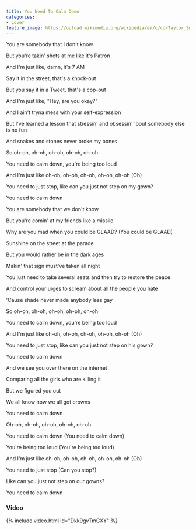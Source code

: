 ```yaml
---
title: You Need To Calm Down
categories:
- Lover
feature_image: https://upload.wikimedia.org/wikipedia/en/c/cd/Taylor_Swift_-_Lover.png
--- 
```

You are somebody that I don't know

But you're takin' shots at me like it's Patrón

And I'm just like, damn, it's 7 AM

Say it in the street, that's a knock-out

But you say it in a Tweet, that's a cop-out

And I'm just like, "Hey, are you okay?"

And I ain't tryna mess with your self-expression

But I've learned a lesson that stressin' and obsessin' 'bout somebody else is no fun

And snakes and stones never broke my bones

So oh-oh, oh-oh, oh-oh, oh-oh, oh-oh

You need to calm down, you're being too loud

And I'm just like oh-oh, oh-oh, oh-oh, oh-oh, oh-oh (Oh)

You need to just stop, like can you just not step on my gown?

You need to calm down

You are somebody that we don't know

But you're comin' at my friends like a missile

Why are you mad when you could be GLAAD? (You could be GLAAD)

Sunshine on the street at the parade

But you would rather be in the dark ages

Makin' that sign must've taken all night

You just need to take several seats and then try to restore the peace

And control your urges to scream about all the people you hate

'Cause shade never made anybody less gay

So oh-oh, oh-oh, oh-oh, oh-oh, oh-oh

You need to calm down, you're being too loud

And I'm just like oh-oh, oh-oh, oh-oh, oh-oh, oh-oh (Oh)

You need to just stop, like can you just not step on his gown?

You need to calm down

And we see you over there on the internet

Comparing all the girls who are killing it

But we figured you out

We all know now we all got crowns

You need to calm down

Oh-oh, oh-oh, oh-oh, oh-oh, oh-oh

You need to calm down (You need to calm down)

You're being too loud (You're being too loud)

And I'm just like oh-oh, oh-oh, oh-oh, oh-oh, oh-oh (Oh)

You need to just stop (Can you stop?)

Like can you just not step on our gowns?

You need to calm down
### Video

{% include video.html id="Dkk9gvTmCXY" %}

